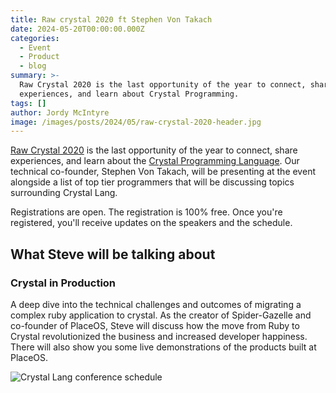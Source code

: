 ```yaml
---
title: Raw crystal 2020 ft Stephen Von Takach
date: 2024-05-20T00:00:00.000Z
categories:
  - Event
  - Product
  - blog
summary: >-
  Raw Crystal 2020 is the last opportunity of the year to connect, share
  experiences, and learn about Crystal Programming.
tags: []
author: Jordy McIntyre
image: /images/posts/2024/05/raw-crystal-2020-header.jpg
---
```

[Raw Crystal 2020](https://www.eventbrite.co.uk/e/raw-crystal-2020-tickets-127439094763) is the last opportunity of the year to connect, share experiences, and learn about the [Crystal Programming Language](https://crystal-lang.org/). Our technical co-founder, Stephen Von Takach, will be presenting at the event alongside a list of top tier programmers that will be discussing topics surrounding Crystal Lang.

Registrations are open. The registration is 100% free. Once you're registered, you'll receive updates on the speakers and the schedule.

What Steve will be talking about
--------------------------------

### Crystal in Production

A deep dive into the technical challenges and outcomes of migrating a complex ruby application to crystal. As the creator of Spider-Gazelle and co-founder of PlaceOS, Steve will discuss how the move from Ruby to Crystal revolutionized the business and increased developer happiness. There will also show you some live demonstrations of the products built at PlaceOS.

![Crystal Lang conference schedule](/images/posts/2024/05/raw-crystal-2020-timetable.jpg)
